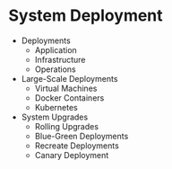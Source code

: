 # System Deployment
- Deployments
  - Application
  - Infrastructure
  - Operations
- Large-Scale Deployments
  - Virtual Machines
  - Docker Containers
  - Kubernetes
- System Upgrades
  - Rolling Upgrades
  - Blue-Green Deployments
  - Recreate Deployments
  - Canary Deployment